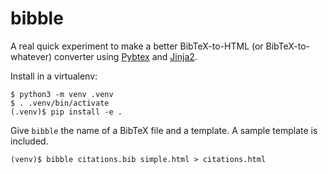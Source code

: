 bibble
======

A real quick experiment to make a better BibTeX-to-HTML (or BibTeX-to-whatever)
converter using [Pybtex][] and [Jinja2][].

Install in a virtualenv:

    $ python3 -m venv .venv
    $ . .venv/bin/activate
    (.venv)$ pip install -e .

Give `bibble` the name of a BibTeX file and a template. A sample template is
included.

    (venv)$ bibble citations.bib simple.html > citations.html

[Pybtex]: http://pybtex.sourceforge.net/
[Jinja2]: http://jinja.pocoo.org/
